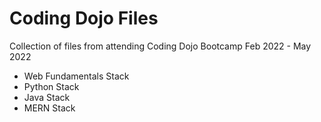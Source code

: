 # Coding Dojo Files

Collection of files from attending Coding Dojo Bootcamp Feb 2022 - May 2022

* Web Fundamentals Stack
* Python Stack
* Java Stack
* MERN Stack